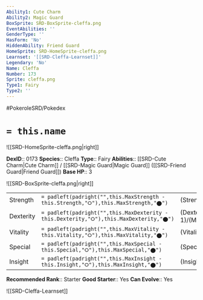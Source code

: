 ```yaml
---
Ability1: Cute Charm
Ability2: Magic Guard
BoxSprite: SRD-BoxSprite-cleffa.png
EventAbilities: ''
GenderType: ''
HasForm: 'No'
HiddenAbility: Friend Guard
HomeSprite: SRD-HomeSprite-cleffa.png
Learnset: '[[SRD-Cleffa-Learnset]]'
Legendary: 'No'
Name: Cleffa
Number: 173
Sprite: cleffa.png
Type1: Fairy
Type2: ''
---
```


#PokeroleSRD/Pokedex

# `= this.name`

![[SRD-HomeSprite-cleffa.png|right]]

**DexID**:: 0173
**Species**:: Cleffa
**Type**:: Fairy
**Abilities**:: [[SRD-Cute Charm|Cute Charm]] / [[SRD-Magic Guard|Magic Guard]] ([[SRD-Friend Guard|Friend Guard]])
**Base HP**:: 3

![[SRD-BoxSprite-cleffa.png|right]]

|           |                                                                                        |                                          |
| --------- | -------------------------------------------------------------------------------------- | ---------------------------------------- |
| Strength  | `= padleft(padright("",this.MaxStrength - this.Strength,"⭘"),this.MaxStrength,"⬤")`    | (Strength::1)/(MaxStrength::3)   |
| Dexterity | `= padleft(padright("",this.MaxDexterity - this.Dexterity,"⭘"),this.MaxDexterity,"⬤")` | (Dexterity:: 1)/(MaxDexterity::2) |
| Vitality  | `= padleft(padright("",this.MaxVitality - this.Vitality,"⭘"),this.MaxVitality,"⬤")`    | (Vitality::1)/(MaxVitality::3)   |
| Special   | `= padleft(padright("",this.MaxSpecial - this.Special,"⭘"),this.MaxSpecial,"⬤")`       | (Special::2)/(MaxSpecial::4)     |
| Insight   | `= padleft(padright("",this.MaxInsight - this.Insight,"⭘"),this.MaxInsight,"⬤")`       | (Insight::2)/(MaxInsight::4)     |

**Recommended Rank**:: Starter
**Good Starter**:: Yes
**Can Evolve**:: Yes

![[SRD-Cleffa-Learnset]]
